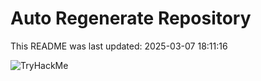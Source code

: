 # Auto Regenerate Repository

This README was last updated: 2025-03-07 18:11:16

 ![TryHackMe](https://tryhackme.com/badge/533634)